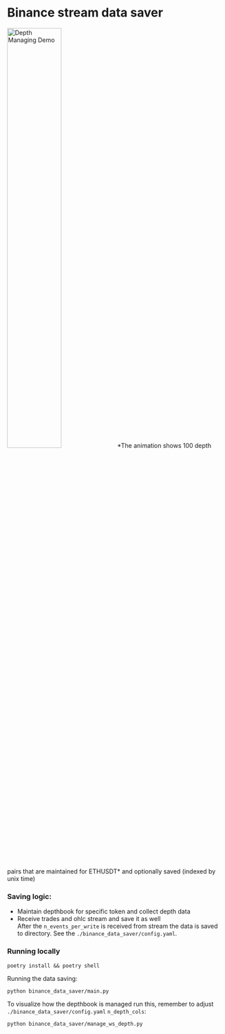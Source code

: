 # Binance stream data saver

<img src="assets/depth_managing_demo.gif" width="50%" alt="Depth Managing Demo">
*The animation shows 100 depth pairs that are maintained for ETHUSDT* and optionally saved (indexed by unix time)

### Saving logic:
- Maintain depthbook for specific token and collect depth data
- Receive trades and ohlc stream and save it as well  
After the `n_events_per_write` is received from stream the data is saved to directory. See the `./binance_data_saver/config.yaml`.

### Running locally
```
poetry install && poetry shell
```
Running the data saving:

````
python binance_data_saver/main.py
````
To visualize how the depthbook is managed run this, remember to adjust `./binance_data_saver/config.yaml` `n_depth_cols`:
```
python binance_data_saver/manage_ws_depth.py
```
